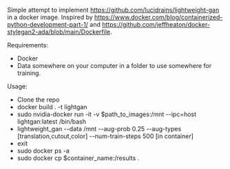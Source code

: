 Simple attempt to implement https://github.com/lucidrains/lightweight-gan in a docker image. Inspired by https://www.docker.com/blog/containerized-python-development-part-1/ and https://github.com/jeffheaton/docker-stylegan2-ada/blob/main/Dockerfile.

Requirements:
- Docker
- Data somewhere on your computer in a folder to use somewhere for training.

Usage:
- Clone the repo
- docker build . -t lightgan
- sudo nvidia-docker run -it -v $path_to_images:/mnt --ipc=host lightgan:latest /bin/bash
- lightweight_gan --data /mnt --aug-prob 0.25 --aug-types [translation,cutout,color] --num-train-steps 500 [in container]
- exit
- sudo docker ps -a
- sudo docker cp $container_name:/results .
